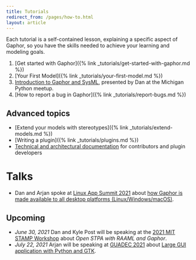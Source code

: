 ```yaml
---
title: Tutorials
redirect_from: /pages/how-to.html
layout: article
---
```


Each tutorial is a self-contained lesson, explaining a specific aspect of
Gaphor, so you have the skills needed to achieve your learning and modeling
goals.

1. [Get started with Gaphor]({% link _tutorials/get-started-with-gaphor.md %})
1. [Your First Model]({% link _tutorials/your-first-model.md %})
1. <i class="fab fa-youtube"></i> [Introduction to Gaphor and
SysML](https://www.youtube.com/watch?v=J1k9GTmYwkc), presented by Dan at the
Michigan Python meetup.
1. [How to report a bug in Gaphor]({% link _tutorials/report-bugs.md %})


## Advanced topics

- [Extend your models with stereotypes]({% link _tutorials/extend-models.md %})
- [Writing a plugin]({% link _tutorials/plugins.md %})
- [Technical and architectural documentation](https://gaphor.readthedocs.io/)
for contributors and plugin developers

# Talks

- Dan and Arjan spoke at [Linux App Summit 2021](https://linuxappsummit.org/) about [how Gaphor is made available to all desktop platforms (Linux/Windows/macOS)](https://www.youtube.com/watch?v=vLwAT-TLmZU).

## Upcoming

- *June 30, 2021* Dan and Kyle Post will be speaking at the [2021 MIT STAMP Workshop](https://psas.scripts.mit.edu/home/2021-stamp-workshop-program/) about _Open STPA with RAAML and Gaphor_.
- *July 22, 2021* Arjan will be speaking at [GUADEC 2021](https://events.gnome.org/event/9/) about [Large GUI application with Python and GTK](https://events.gnome.org/event/9/contributions/188/).
